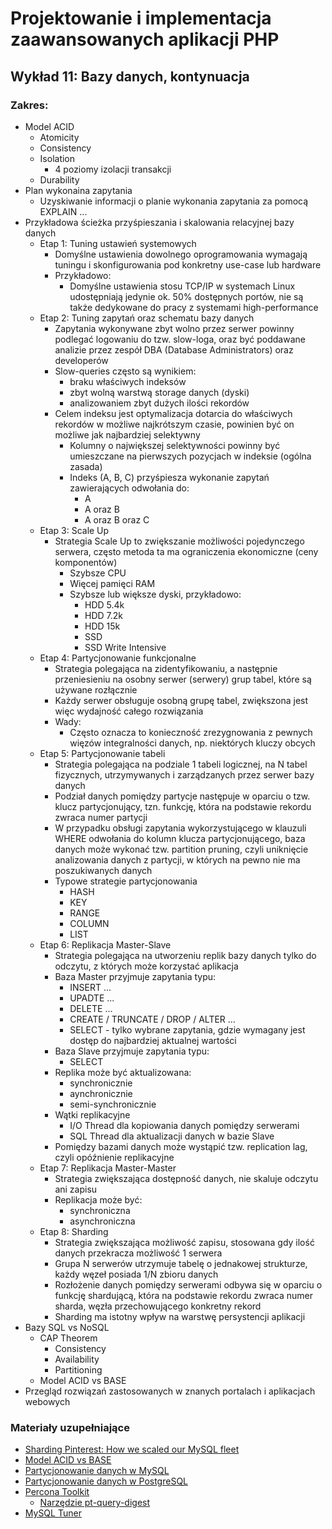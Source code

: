 # Projektowanie i implementacja zaawansowanych aplikacji PHP

## Wykład 11: Bazy danych, kontynuacja

### Zakres:

- Model ACID
    - Atomicity
    - Consistency
    - Isolation
        - 4 poziomy izolacji transakcji
    - Durability
- Plan wykonaina zapytania
    - Uzyskiwanie informacji o planie wykonania zapytania za pomocą EXPLAIN ...
- Przykładowa ścieżka przyśpieszania i skalowania relacyjnej bazy danych
    - Etap 1: Tuning ustawień systemowych
        - Domyślne ustawienia dowolnego oprogramowania wymagają tuningu i skonfigurowania pod konkretny use-case lub hardware
        - Przykładowo:
            - Domyślne ustawienia stosu TCP/IP w systemach Linux udostępniają jedynie ok. 50% dostępnych portów, nie są także dedykowane do pracy z systemami high-performance  
    - Etap 2: Tuning zapytań oraz schematu bazy danych
        - Zapytania wykonywane zbyt wolno przez serwer powinny podlegać logowaniu do tzw. slow-loga, oraz być poddawane analizie przez zespół DBA (Database Administrators) oraz developerów
        - Slow-queries często są wynikiem:
            - braku właściwych indeksów
            - zbyt wolną warstwą storage danych (dyski)
            - analizowaniem zbyt dużych ilości rekordów
        - Celem indeksu jest optymalizacja dotarcia do właściwych rekordów w możliwe najkrótszym czasie, powinien być on możliwe jak najbardziej selektywny
            - Kolumny o największej selektywności powinny być umieszczane na pierwszych pozycjach w indeksie (ogólna zasada)
            - Indeks (A, B, C) przyśpiesza wykonanie zapytań zawierających odwołania do:
                - A
                - A oraz B
                - A oraz B oraz C
    - Etap 3: Scale Up
        - Strategia Scale Up to zwiększanie możliwości pojedynczego serwera, często metoda ta ma ograniczenia ekonomiczne (ceny komponentów)
            - Szybsze CPU
            - Więcej pamięci RAM
            - Szybsze lub większe dyski, przykładowo:
                - HDD 5.4k 
                - HDD 7.2k
                - HDD 15k
                - SSD
                - SSD Write Intensive
    - Etap 4: Partycjonowanie funkcjonalne
        - Strategia polegająca na zidentyfikowaniu, a następnie przeniesieniu na osobny serwer (serwery) grup tabel, które są używane rozłącznie
        - Każdy serwer obsługuje osobną grupę tabel, zwiększona jest więc wydajność całego rozwiązania
        - Wady:
            - Często oznacza to konieczność zrezygnowania z pewnych więzów integralności danych, np. niektórych kluczy obcych
    - Etap 5: Partycjonowanie tabeli
        - Strategia polegająca na podziale 1 tabeli logicznej, na N tabel fizycznych, utrzymywanych i zarządzanych przez serwer bazy danych
        - Podział danych pomiędzy partycje następuje w oparciu o tzw. klucz partycjonujący, tzn. funkcję, która na podstawie rekordu zwraca numer partycji
        - W przypadku obsługi zapytania wykorzystującego w klauzuli WHERE odwołania do kolumn klucza partycjonującego, baza danych może wykonać tzw. partition pruning, czyli uniknięcie analizowania danych z partycji, w których na pewno nie ma poszukiwanych danych
        - Typowe strategie partycjonowania
            - HASH
            - KEY
            - RANGE
            - COLUMN
            - LIST
    - Etap 6: Replikacja Master-Slave
        - Strategia polegająca na utworzeniu replik bazy danych tylko do odczytu, z których może korzystać aplikacja
        - Baza Master przyjmuje zapytania typu:
            - INSERT ...
            - UPADTE ...
            - DELETE ...
            - CREATE / TRUNCATE / DROP / ALTER ...
            - SELECT - tylko wybrane zapytania, gdzie wymagany jest dostęp do najbardziej aktualnej wartości
        - Baza Slave przyjmuje zapytania typu:
            - SELECT
        - Replika może być aktualizowana:
            - synchronicznie
            - aynchronicznie
            - semi-synchronicznie
        - Wątki replikacyjne
            - I/O Thread dla kopiowania danych pomiędzy serwerami
            - SQL Thread dla aktualizacji danych w bazie Slave
        - Pomiędzy bazami danych może wystąpić tzw. replication lag, czyli opóźnienie replikacyjne
    - Etap 7: Replikacja Master-Master
        - Strategia zwiększająca dostępność danych, nie skaluje odczytu ani zapisu
        - Replikacja może być:
            - synchroniczna
            - asynchroniczna
    - Etap 8: Sharding
        - Strategia zwiększająca możliwość zapisu, stosowana gdy ilość danych przekracza możliwość 1 serwera
        - Grupa N serwerów utrzymuje tabelę o jednakowej strukturze, każdy węzeł posiada 1/N zbioru danych
        - Rozłożenie danych pomiędzy serwerami odbywa się w oparciu o funkcję shardującą, która na podstawie rekordu zwraca numer sharda, węzła przechowującego konkretny rekord
        - Sharding ma istotny wpływ na warstwę persystencji aplikacji 
- Bazy SQL vs NoSQL
    - CAP Theorem
        - Consistency
        - Availability
        - Partitioning
    - Model ACID vs BASE
- Przegląd rozwiązań zastosowanych w znanych portalach i aplikacjach webowych


### Materiały uzupełniające

- [Sharding Pinterest: How we scaled our MySQL fleet](https://medium.com/@Pinterest_Engineering/sharding-pinterest-how-we-scaled-our-mysql-fleet-3f341e96ca6f)
- [Model ACID vs BASE](http://www.dataversity.net/acid-vs-base-the-shifting-ph-of-database-transaction-processing/)
- [Partycjonowanie danych w MySQL](https://dev.mysql.com/doc/refman/8.0/en/partitioning.html)
- [Partycjonowanie danych w PostgreSQL](https://www.postgresql.org/docs/10/static/ddl-partitioning.html)
- [Percona Toolkit](https://www.percona.com/software/database-tools/percona-toolkit)
  - [Narzędzie pt-query-digest](https://www.percona.com/doc/percona-toolkit/LATEST/pt-query-digest.html)
- [MySQL Tuner](http://mysqltuner.com)

